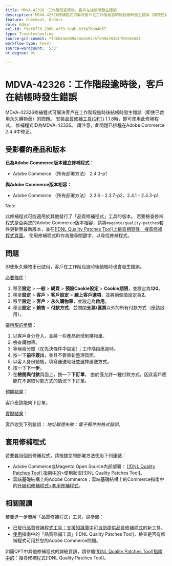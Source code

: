 ```yaml
---
title: MDVA-42326：工作階段逾時後，客戶在結帳時發生錯誤
description: MDVA-42326修補程式可解決客戶在工作階段逾時後結帳時發生錯誤（即使已啟用永久購物車）的問題。 安裝[Quality Patches Tool (QPT)](https://experienceleague.adobe.com/en/docs/commerce-operations/tools/quality-patches-tool/quality-patches-tool-to-self-serve-quality-patches) 1.1.8時，即可使用此修補程式。 修補程式ID為MDVA-42326。 請注意，此問題已排程在Adobe Commerce 2.4.4中修正。
feature: Checkout, Orders
role: Admin
exl-id: f9ef6778-298b-4ff9-9c4b-b3f47bb04b67
type: Troubleshooting
source-git-commit: 7fdb02a6d89d50ea593c5fd99d78101f89198424
workflow-type: tm+mt
source-wordcount: '533'
ht-degree: 0%

---
```


# MDVA-42326：工作階段逾時後，客戶在結帳時發生錯誤

MDVA-42326修補程式可解決客戶在工作階段逾時後結帳時發生錯誤（即使已啟用永久購物車）的問題。 安裝[品質修補工具(QPT)](https://experienceleague.adobe.com/en/docs/commerce-operations/tools/quality-patches-tool/quality-patches-tool-to-self-serve-quality-patches) 1.1.8時，即可使用此修補程式。 修補程式ID為MDVA-42326。 請注意，此問題已排程在Adobe Commerce 2.4.4中修正。

## 受影響的產品和版本

**已為Adobe Commerce版本建立修補程式：**

* Adobe Commerce （所有部署方法） 2.4.3-p1

**與Adobe Commerce版本相容：**

* Adobe Commerce （所有部署方法） 2.3.6 - 2.3.7-p2、2.4.1 - 2.4.3-p1

>[!NOTE]
>
>此修補程式可能適用於其他發行了「品質修補程式」工具的版本。 若要檢查修補程式是否與您的Adobe Commerce版本相容，請將`magento/quality-patches`套件更新至最新版本，並在[[!DNL Quality Patches Tool]上檢查相容性：搜尋修補程式頁面](https://experienceleague.adobe.com/en/docs/commerce-operations/tools/quality-patches-tool/quality-patches-tool-to-self-serve-quality-patches)。 使用修補程式ID作為搜尋關鍵字，以尋找修補程式。

## 問題

即使永久購物車已啟用，客戶在工作階段逾時後結帳時也會發生錯誤。

<u>必要條件</u>：

1. 移至&#x200B;**設定** > **一般** > **網頁** > **預設Cookie設定** > **Cookie期限**，並設定為&#x200B;**120**。
1. 移至&#x200B;**設定** > **客戶** > **客戶設定** > **線上客戶選項**，並將兩個值設定為&#x200B;**2**。
1. 移至&#x200B;**設定** > **客戶** > **永久購物車**，並設定為&#x200B;**啟用**。
1. 移至&#x200B;**設定** > **銷售** > **付款方式**，並關閉&#x200B;**支票/匯票**&#x200B;以外的所有付款方式（應該啟用）。

<u>要再現的步驟</u>：

1. 以客戶身分登入，並將一些產品新增到購物車。
1. 檢查購物車。
1. 等候兩分鐘（在先決條件中設定）；工作階段應逾時。
1. 按一下&#x200B;**前往簽出**，並且不要重新整理頁面。
1. 以客人身份結帳，填寫運送地址並選擇運送方式。
1. 按一下&#x200B;**下一步**。
1. 在&#x200B;**檢閱與付款**&#x200B;頁面上，按一下&#x200B;**下訂單**。 由於僅允許一種付款方式，因此客戶應能在不選取付款方式的情況下下訂單。

<u>預期結果</u>：

客戶應該能夠下訂單。

<u>實際結果</u>：

客戶收到下列錯誤： *地址驗證失敗：電子郵件的格式錯誤*。

## 套用修補程式

若要套用個別修補程式，請根據您的部署方法使用下列連結：

* Adobe Commerce或Magento Open Source內部部署： [[!DNL Quality Patches Tool] 指南中的](/help/tools/quality-patches-tool/usage.md)>使用狀況[!DNL Quality Patches Tool]。
* 雲端基礎結構上的Adobe Commerce：雲端基礎結構上的Commerce指南中的[升級和修補程式>套用修補程式](https://experienceleague.adobe.com/docs/commerce-cloud-service/user-guide/develop/upgrade/apply-patches.html)。

## 相關閱讀

若要進一步瞭解「品質修補程式」工具，請參閱：

* [已發行品質修補程式工具：支援知識庫中可自助提供品質修補程式](https://experienceleague.adobe.com/en/docs/commerce-operations/tools/quality-patches-tool/quality-patches-tool-to-self-serve-quality-patches)的新工具。
* [使用](/help/tools/quality-patches-tool/patches-available-in-qpt/check-patch-for-magento-issue-with-magento-quality-patches.md)指南中的「品質修補工具」[!DNL Quality Patches Tool]，檢查是否有修補程式可用於您的Adobe Commerce問題。

如需QPT中其他修補程式的詳細資訊，請參閱[[!DNL Quality Patches Tool]指南中的](https://experienceleague.adobe.com/tools/commerce-quality-patches/index.html)：搜尋修補程式[!DNL Quality Patches Tool]。

